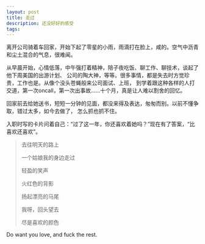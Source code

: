 ```yaml
---
layout: post
title: 走过
description: 还没好好的感受
tags:
---
```


离开公司骑着车回家，开始下起了零星的小雨，雨滴打在脸上，咸的。空气中沥青和尘土混合的气息，很难闻。

从早晨开始，心情低落，中午强打着精神，陪子夜吃饭、聊工作、聊技术，谈起了他下周美国的出游计划、
公司的陶大神，等等。很多事情，都是失去时方觉珍贵，工作也是。从像个没头苍蝇般来公司面试、上班，
到学着跟这种各样的人打交道，第一次oncall，第一次出事故......十个月，真是让人难以割舍的回忆。

回家前去给她送书，短短一分钟的见面，都没来得及表达，匆匆而别。以前不懂争取，错过太多，如今去做了，
怎么抓也抓不住。

入职时写的卡片问着自己：“过了这一年，你还喜欢着她吗？”现在有了答案，“比喜欢还喜欢”。

> 去往明天的路上 
>
> 一个姑娘我的身边走过
>
> 轻盈的笑声
>
> 火红色的背影
>
> 扬起漂亮的马尾
> 
> 我呀，回头望去
>
> 尽是喜欢的颜色

Do want you love, and fuck the rest.

